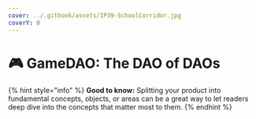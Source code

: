 ```yaml
---
cover: ../.gitbook/assets/IP39-SchoolCorridor.jpg
coverY: 0
---
```


# 🎮 GameDAO: The DAO of DAOs

{% hint style="info" %}
**Good to know:** Splitting your product into fundamental concepts, objects, or areas can be a great way to let readers deep dive into the concepts that matter most to them.
{% endhint %}
